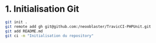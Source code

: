# 1. Initialisation Git

```bash
git init .
git remote add gh git@github.com:/neooblaster/TravicCI-PHPUnit.git
git add README.md
git ci -m "Initialisation du repository"
```
